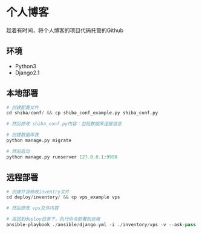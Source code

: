 # 个人博客

趁着有时间，将个人博客的项目代码托管的Github

## 环境
- Python3
- Django2.1


## 本地部署

```python
# 创建配置文件
cd shiba/conf/ && cp shiba_conf_example.py shiba_conf.py

# 然后修改 shiba_conf.py内容：包括数据库连接信息

# 创建数据库表
python manage.py migrate

# 然后启动
python manage.py runserver 127.0.0.1:9998
```


## 远程部署

```python
# 创建并且修改inventry文件
cd deploy/inventory/ && cp vps_example vps

# 然后修改 vps文件内容

# 返回到deploy目录下，执行命令部署到远端
ansible-playbook ./ansible/django.yml -i ./inventory/vps -v --ask-pass -u remote_user

```
